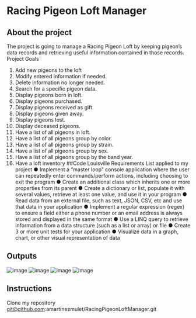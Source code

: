 # Racing Pigeon Loft Manager
## About the project
The project is going to manage a Racing Pigeon Loft by keeping pigeon’s data records and retrieving useful information contained in those records.
Project Goals
1.	Add new pigeons to the loft
2.	Modify entered information if needed.
3.	Delete information no longer needed.
4.	Search for a specific pigeon data.
5.	Display pigeons born in loft.
6.	Display pigeons purchased.
7.	Display pigeons received as gift.
8.	Display pigeons given away.
9.	Display pigeons lost.
10.	Display deceased pigeons.
11.	Have a list of all pigeons in loft.
12.	Have a list of all pigeons group by color.
13.	Have a list of all pigeons group by strain.
14.	Have a list of all pigeons group by sex.
15.	Have a list of all pigeons group by the band year.
16.	Have a loft inventory
##Code Louisville Requirements List applied to my project
●	Implement a “master loop” console application where the user can repeatedly enter commands/perform actions, including choosing to exit the program
●	Create an additional class which inherits one or more properties from its parent
●	Create a dictionary or list, populate it with several values, retrieve at least one value, and use it in your program
●	Read data from an external file, such as text, JSON, CSV, etc and use that data in your application
●	Implement a regular expression (regex) to ensure a field either a phone number or an email address is always stored and displayed in the same format
●	Use a LINQ query to retrieve information from a data structure (such as a list or array) or file
●	Create 3 or more unit tests for your application
●	Visualize data in a graph, chart, or other visual representation of data

## Outputs

 ![image](https://user-images.githubusercontent.com/33489384/181796933-81a64439-50ed-4d35-8fad-d8d2dbfa354e.png)
 ![image](https://user-images.githubusercontent.com/33489384/181797074-304c7b8d-8429-40b9-b336-b1b7be8cabe1.png)
 ![image](https://user-images.githubusercontent.com/33489384/181796897-1aa180f5-140d-499c-a08d-5f985109ff06.png)
 ![image](https://user-images.githubusercontent.com/33489384/181796851-9e2bb9ed-d6c3-4888-a836-7a8a4e573c2e.png)

 
## Instructions
Clone my repository
git@github.com:amartinezmulet/RacingPigeonLoftManager.git
